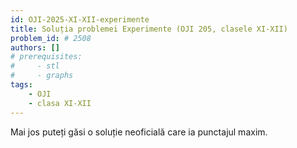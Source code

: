 ```yaml
---
id: OJI-2025-XI-XII-experimente
title: Soluția problemei Experimente (OJI 205, clasele XI-XII)
problem_id: # 2508
authors: []
# prerequisites:
#     - stl
#     - graphs
tags:
    - OJI
    - clasa XI-XII
---
```


Mai jos puteți găsi o soluție neoficială care ia punctajul maxim.

```cpp

```
